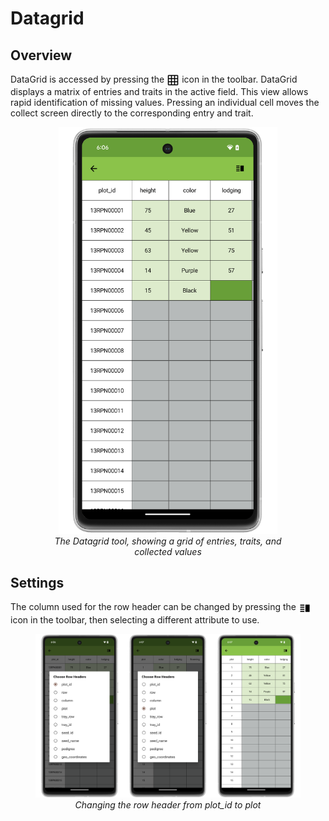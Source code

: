 <link rel="stylesheet" type="text/css" href="_styles/styles.css">

Datagrid
========

Overview
--------

DataGrid is accessed by pressing the <img ref="grid" style="vertical-align: middle;" src="_static/icons/settings/features/grid.png" width="20px"> icon in the toolbar.
DataGrid displays a matrix of entries and traits in the active field.
This view allows rapid identification of missing values.
Pressing an individual cell moves the collect screen directly to the corresponding entry and trait.

<figure align="center" class="image">
  <img src="_static/images/datagrid/datagrid_view_framed.png" width="350px"> 
  <figcaption><i>The Datagrid tool, showing a grid of entries, traits, and collected values</i></figcaption> 
</figure>

Settings
--------

The column used for the row header can be changed by pressing the <img ref="rows" style="vertical-align: middle;" src="_static/icons/collect/view-split-vertical.png" width="20px"> icon in the toolbar, then selecting a different attribute to use.

<figure align="center" class="image">
  <img src="_static/images/datagrid/datagrid_edit_rows_joined.png" width="1100px"> 
  <figcaption><i>Changing the row header from plot_id to plot</i></figcaption> 
</figure>